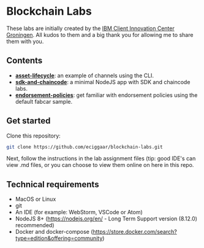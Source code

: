 # Blockchain Labs
These labs are initially created by the [IBM Client Innovation Center Groningen](https://benelux.ciceurope.com). All kudos to them and a big thank you for allowing me to share them with you.

## Contents  
- [**asset-lifecycle**](./asset-lifecycle/README.md): an example of channels using the CLI.
- [**sdk-and-chaincode**](./sdk-and-chaincode/README.md): a minimal NodeJS app with SDK and chaincode labs.
- [**endorsement-policies**](./endorsement-policies/README.md): get familiar with endorsement policies using the default fabcar sample.

## Get started
Clone this repository:  

```bash
git clone https://github.com/eciggaar/blockchain-labs.git
```

Next, follow the instructions in the lab assignment files (tip: good IDE's can view .md files, or you can choose to view them online on here in this repo.

## Technical requirements
- MacOS or Linux
- git
- An IDE (for example: WebStorm, VSCode or Atom)
- NodeJS 8+ (https://nodejs.org/en/  - Long Term Support version (8.12.0) recommended)
- Docker and docker-compose (https://store.docker.com/search?type=edition&offering=community)
